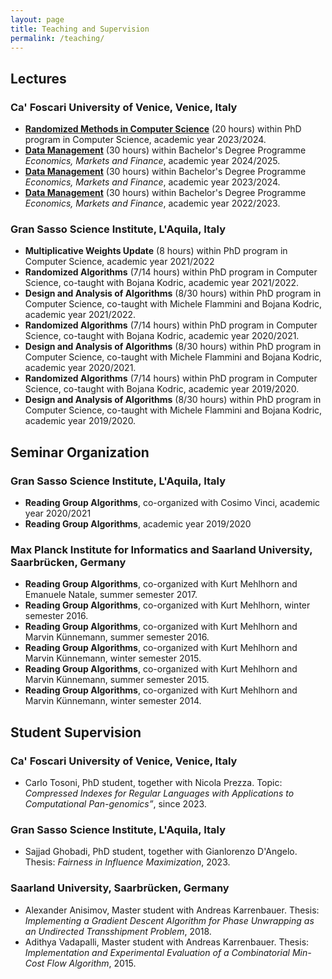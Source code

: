 ```yaml
---
layout: page
title: Teaching and Supervision
permalink: /teaching/
---
```


## Lectures

### Ca' Foscari University of Venice, Venice, Italy

- [**Randomized Methods in Computer Science**](https://www.unive.it/data/course/497968/programma) (20 hours) within PhD program in Computer Science, academic year 2023/2024.
- [**Data Management**](https://www.unive.it/data/course/382977) (30 hours) within Bachelor's Degree Programme *Economics, Markets and Finance*, academic year 2024/2025.
- [**Data Management**](https://www.unive.it/data/course/359102) (30 hours) within Bachelor's Degree Programme *Economics, Markets and Finance*, academic year 2023/2024.
- [**Data Management**](https://www.unive.it/data/course/331478) (30 hours) within Bachelor's Degree Programme *Economics, Markets and Finance*, academic year 2022/2023.


### Gran Sasso Science Institute, L'Aquila, Italy

- **Multiplicative Weights Update** (8 hours) within PhD program in Computer Science, academic year 2021/2022
- **Randomized Algorithms** (7/14 hours) within PhD program in Computer Science, co-taught with Bojana Kodric, academic year 2021/2022.
- **Design and Analysis of Algorithms** (8/30 hours) within PhD program in Computer Science, co-taught with Michele Flammini and Bojana Kodric, academic year 2021/2022.
- **Randomized Algorithms** (7/14 hours) within PhD program in Computer Science, co-taught with Bojana Kodric, academic year 2020/2021.
- **Design and Analysis of Algorithms** (8/30 hours) within PhD program in Computer Science, co-taught with Michele Flammini and Bojana Kodric, academic year 2020/2021.
- **Randomized Algorithms** (7/14 hours) within PhD program in Computer Science, co-taught with Bojana Kodric, academic year 2019/2020.
- **Design and Analysis of Algorithms** (8/30 hours) within PhD program in Computer Science, co-taught with Michele Flammini and Bojana Kodric, academic year 2019/2020.


## Seminar Organization

### Gran Sasso Science Institute, L'Aquila, Italy
- **Reading Group Algorithms**, co-organized with Cosimo Vinci, academic year 2020/2021
- **Reading Group Algorithms**, academic year 2019/2020 

### Max Planck Institute for Informatics and Saarland University, Saarbrücken, Germany
- **Reading Group Algorithms**, co-organized with Kurt Mehlhorn and Emanuele Natale, summer semester 2017.
- **Reading Group Algorithms**, co-organized with Kurt Mehlhorn, winter semester 2016.
- **Reading Group Algorithms**, co-organized with Kurt Mehlhorn and Marvin Künnemann, summer semester 2016.
- **Reading Group Algorithms**, co-organized with Kurt Mehlhorn and Marvin Künnemann, winter semester 2015.
- **Reading Group Algorithms**, co-organized with Kurt Mehlhorn and Marvin Künnemann, summer semester 2015.
- **Reading Group Algorithms**, co-organized with Kurt Mehlhorn and Marvin Künnemann, winter semester 2014.


## Student Supervision

### Ca' Foscari University of Venice, Venice, Italy
- Carlo Tosoni, PhD student, together with Nicola Prezza. Topic: *Compressed Indexes for Regular Languages with Applications to Computational Pan-genomics”*, since 2023.

### Gran Sasso Science Institute, L'Aquila, Italy
- Sajjad Ghobadi, PhD student, together with Gianlorenzo D'Angelo. Thesis: *Fairness in Influence Maximization*, 2023.

### Saarland University, Saarbrücken, Germany
- Alexander Anisimov, Master student with Andreas Karrenbauer. Thesis: *Implementing a Gradient Descent Algorithm for Phase Unwrapping as an Undirected Transshipment Problem*, 2018.
- Adithya Vadapalli, Master student with Andreas Karrenbauer. Thesis: *Implementation and Experimental Evaluation of a Combinatorial Min-Cost Flow Algorithm*, 2015.
